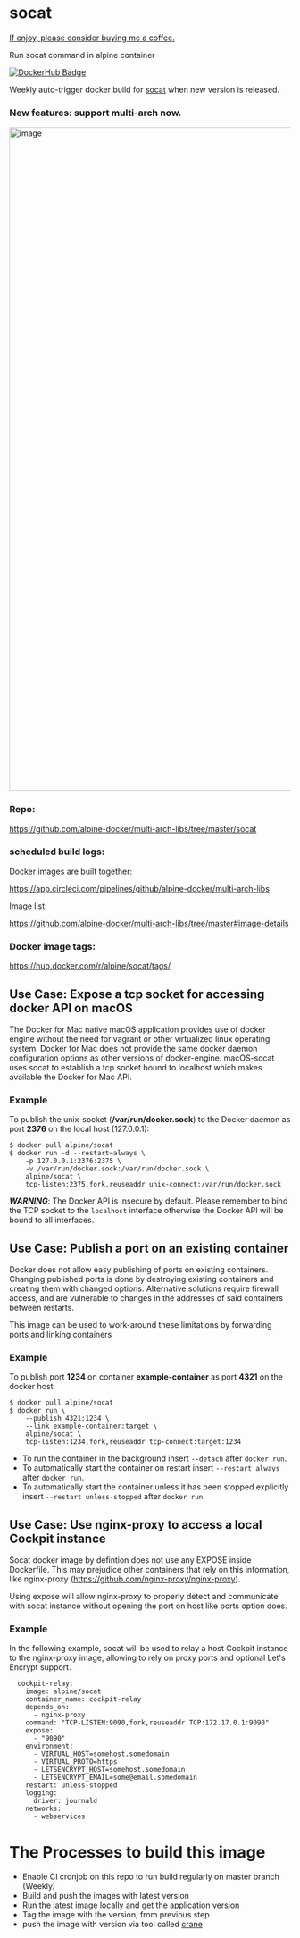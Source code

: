 # socat

[If enjoy, please consider buying me a coffee.](https://www.buymeacoffee.com/ozbillwang)

Run socat command in alpine container

[![DockerHub Badge](http://dockeri.co/image/alpine/socat)](https://hub.docker.com/r/alpine/socat/)

Weekly auto-trigger docker build for [socat](https://pkgs.alpinelinux.org/package/edge/main/x86/socat) when new version is released.

### New features: support multi-arch now.

<img width="1188" alt="image" src="https://user-images.githubusercontent.com/8954908/162615860-c8ddce4d-d6bf-423c-adb3-e23a358b77d9.png">

### Repo:

https://github.com/alpine-docker/multi-arch-libs/tree/master/socat

### scheduled build logs:

Docker images are built together:

https://app.circleci.com/pipelines/github/alpine-docker/multi-arch-libs

Image list: 

https://github.com/alpine-docker/multi-arch-libs/tree/master#image-details

### Docker image tags:

https://hub.docker.com/r/alpine/socat/tags/

## Use Case: Expose a tcp socket for accessing docker API on macOS

The Docker for Mac native macOS application provides use of docker engine without the need for vagrant or other virtualized linux operating system. Docker for Mac does not provide the same docker daemon configuration options as other versions of docker-engine. macOS-socat uses socat to establish a tcp socket bound to localhost which makes available the Docker for Mac API.

### Example

To publish the unix-socket (**/var/run/docker.sock**) to the Docker daemon as port **2376** on the local host (127.0.0.1):
```
$ docker pull alpine/socat
$ docker run -d --restart=always \
    -p 127.0.0.1:2376:2375 \
    -v /var/run/docker.sock:/var/run/docker.sock \
    alpine/socat \
    tcp-listen:2375,fork,reuseaddr unix-connect:/var/run/docker.sock
```

***WARNING***: The Docker API is insecure by default. Please remember to bind the TCP socket to the `localhost` interface otherwise the Docker API will be bound to all interfaces.

## Use Case: Publish a port on an existing container

Docker does not allow easy publishing of ports on existing containers. Changing published ports is done by destroying existing containers and creating them with changed options. Alternative solutions require firewall access, and are vulnerable to changes in the addresses of said containers between restarts.

This image can be used to work-around these limitations by forwarding ports and linking containers

### Example

To publish port **1234** on container **example-container** as port **4321** on the docker host:
```
$ docker pull alpine/socat
$ docker run \
    --publish 4321:1234 \
    --link example-container:target \
    alpine/socat \
    tcp-listen:1234,fork,reuseaddr tcp-connect:target:1234
```
* To run the container in the background insert ```--detach``` after ```docker run```.
* To automatically start the container on restart insert ```--restart always``` after ```docker run```.
* To automatically start the container unless it has been stopped explicitly insert ```--restart unless-stopped``` after ```docker run```.

## Use Case: Use nginx-proxy to access a local Cockpit instance

Socat docker image by defintion does not use any EXPOSE inside Dockerfile. This may prejudice other containers that rely on this information, like nginx-proxy (https://github.com/nginx-proxy/nginx-proxy).

Using expose will allow nginx-proxy to properly detect and communicate with socat instance without opening the port on host like ports option does.

### Example
In the following example, socat will be used to relay a host Cockpit instance to the nginx-proxy image, allowing to rely on proxy ports and optional Let's Encrypt support.

```
  cockpit-relay:
    image: alpine/socat
    container_name: cockpit-relay
    depends_on:
      - nginx-proxy
    command: "TCP-LISTEN:9090,fork,reuseaddr TCP:172.17.0.1:9090"
    expose:
      - "9090"
    environment:
      - VIRTUAL_HOST=somehost.somedomain
      - VIRTUAL_PROTO=https
      - LETSENCRYPT_HOST=somehost.somedomain
      - LETSENCRYPT_EMAIL=some@email.somedomain
    restart: unless-stopped
    logging:
      driver: journald
    networks:
      - webservices
```

# The Processes to build this image

* Enable CI cronjob on this repo to run build regularly on master branch (Weekly)
* Build and push the images with latest version
* Run the latest image locally and get the application version
* Tag the image with the version, from previous step
* push the image with version via tool called [crane](https://github.com/google/go-containerregistry/blob/main/cmd/crane/doc/crane.md)
